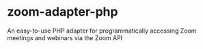 # zoom-adapter-php
An easy-to-use PHP adapter for programmatically accessing Zoom meetings and webinars via the Zoom API
